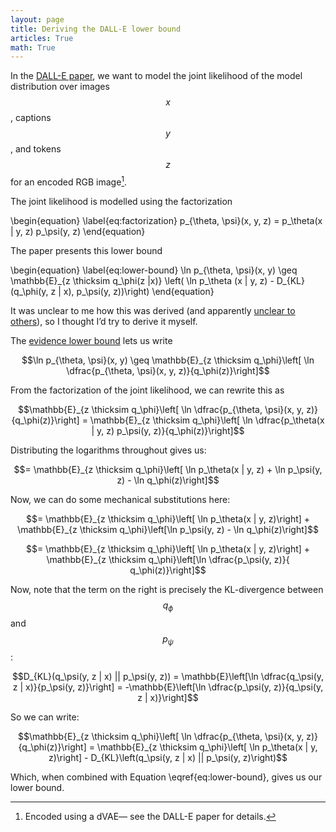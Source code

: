 ```yaml
---
layout: page
title: Deriving the DALL-E lower bound
articles: True
math: True
---
```


<script type="text/x-mathjax-config">
MathJax.Hub.Config({
  TeX: { equationNumbers: { autoNumber: "AMS" } }
});
</script>

In the [DALL-E paper](https://arxiv.org/abs/2102.12092), we want to model the joint likelihood of the model distribution over images $$x$$, captions $$y$$, and tokens $$z$$ for an encoded RGB image[^1].

[^1]: Encoded using a dVAE— see the DALL-E paper for details.

The joint likelihood is modelled using the factorization

\begin{equation}
\label{eq:factorization}
p_{\theta, \psi}(x, y, z) = p_\theta(x | y, z) p_\psi(y, z)
\end{equation}

The paper presents this lower bound

\begin{equation}
\label{eq:lower-bound}
\ln p_{\theta, \psi}(x, y) \geq \mathbb{E}\_{z \thicksim q\_\phi(z |x)} \left( \ln p_\theta (x | y, z) - D_{KL}(q_\phi(y, z | x), p_\psi(y, z))\right)
\end{equation}


It was unclear to me how this was derived (and apparently [unclear to others](https://github.com/openai/DALL-E/issues/20)), so I thought I’d try to derive it myself.

The [evidence lower bound](https://en.wikipedia.org/wiki/Evidence_lower_bound) lets us write

$$\ln p_{\theta, \psi}(x, y) \geq \mathbb{E}_{z \thicksim q_\phi}\left[ \ln \dfrac{p_{\theta, \psi}(x, y, z)}{q_\phi(z)}\right]$$

From the factorization of the joint likelihood, we can rewrite this as

$$\mathbb{E}_{z \thicksim q_\phi}\left[ \ln \dfrac{p_{\theta, \psi}(x, y, z)}{q_\phi(z)}\right] = \mathbb{E}_{z \thicksim q_\phi}\left[ \ln \dfrac{p_\theta(x | y, z) p_\psi(y, z)}{q_\phi(z)}\right]$$

Distributing the logarithms throughout gives us:

$$= \mathbb{E}_{z \thicksim q_\phi}\left[ \ln p_\theta(x | y, z) + \ln p_\psi(y, z) - \ln q_\phi(z)\right]$$

Now, we can do some mechanical substitutions here:

$$= \mathbb{E}_{z \thicksim q_\phi}\left[ \ln p_\theta(x | y, z)\right] + \mathbb{E}_{z \thicksim q_\phi}\left[\ln p_\psi(y, z) - \ln q_\phi(z)\right]$$

$$= \mathbb{E}_{z \thicksim q_\phi}\left[ \ln p_\theta(x | y, z)\right] + \mathbb{E}_{z \thicksim q_\phi}\left[\ln \dfrac{p_\psi(y, z)}{ q_\phi(z)}\right]$$

Now, note that the term on the right is precisely the KL-divergence between $$q_\phi$$ and $$p_\psi$$:

$$D_{KL}(q_\psi(y, z | x) || p_\psi(y, z)) = \mathbb{E}\left[\ln \dfrac{q_\psi(y, z | x)}{p_\psi(y, z)}\right] = -\mathbb{E}\left[\ln \dfrac{p_\psi(y, z)}{q_\psi(y, z | x)}\right]$$

So we can write:

$$\mathbb{E}_{z \thicksim q_\phi}\left[ \ln \dfrac{p_{\theta, \psi}(x, y, z)}{q_\phi(z)}\right] = \mathbb{E}_{z \thicksim q_\phi}\left[ \ln p_\theta(x | y, z)\right] - D_{KL}\left(q_\psi(y, z | x) || p_\psi(y, z)\right)$$

Which, when combined with Equation \eqref{eq:lower-bound}, gives us our lower bound.
